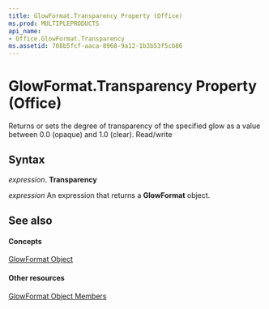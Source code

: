 ```yaml
---
title: GlowFormat.Transparency Property (Office)
ms.prod: MULTIPLEPRODUCTS
api_name:
- Office.GlowFormat.Transparency
ms.assetid: 708b5fcf-aaca-8968-9a12-1b3b53f5cb86
---
```



# GlowFormat.Transparency Property (Office)

Returns or sets the degree of transparency of the specified glow as a value between 0.0 (opaque) and 1.0 (clear). Read/write


## Syntax

 _expression_. **Transparency**

 _expression_ An expression that returns a **GlowFormat** object.


## See also


#### Concepts


[GlowFormat Object](glowformat-object-office.md)
#### Other resources


[GlowFormat Object Members](glowformat-members-office.md)

